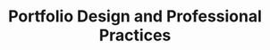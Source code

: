 ---
title: Portfolio Design and Professional Practices
number: ART 402
description:  
bulletin-link: http://bulletins.psu.edu/undergrad/courses/a/art/402
pathway-list: [Digital Design]
---